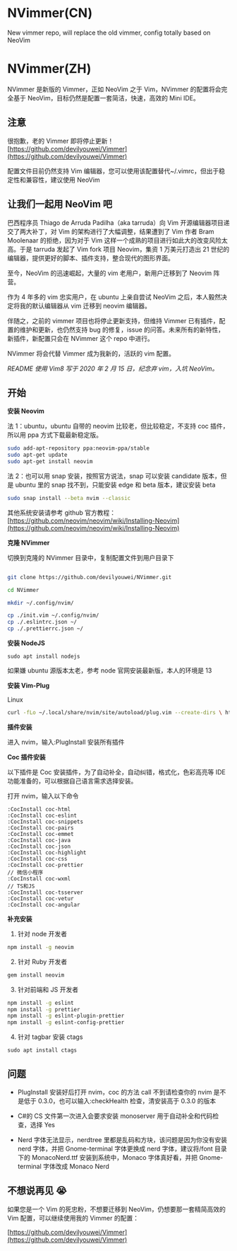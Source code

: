 # NVimmer(CN)

New vimmer repo, will replace the old vimmer, config totally based on NeoVim

# NVimmer(ZH)

NVimmer 是新版的 Vimmer，正如 NeoVim 之于 Vim，NVimmer 的配置将会完全基于 NeoVim，目标仍然是配置一套简洁，快速，高效的 Mini IDE。

## 注意

很抱歉，老的 Vimmer 即将停止更新！[https://github.com/devilyouwei/Vimmer](https://github.com/devilyouwei/Vimmer)

配置文件目前仍然支持 Vim 编辑器，您可以使用该配置替代~/.vimrc，但出于稳定性和兼容性，建议使用 NeoVim

## 让我们一起用 NeoVim 吧

巴西程序员 Thiago de Arruda Padilha（aka tarruda）向 Vim 开源编辑器项目递交了两大补丁，对 Vim 的架构进行了大幅调整，结果遭到了 Vim 作者 Bram Moolenaar 的拒绝，因为对于 Vim 这样一个成熟的项目进行如此大的改变风险太高。于是 tarruda 发起了 Vim fork 项目 Neovim，集资 1 万美元打造出 21 世纪的编辑器，提供更好的脚本、插件支持，整合现代的图形界面。

至今，NeoVim 的迅速崛起，大量的 vim 老用户，新用户迁移到了 Neovim 阵营。

作为 4 年多的 vim 忠实用户，在 ubuntu 上亲自尝试 NeoVim 之后，本人毅然决定将我的默认编辑器从 vim 迁移到 neovim 编辑器。

伴随之，之前的 vimmer 项目也将停止更新支持，但维持 Vimmer 已有插件，配置的维护和更新，也仍然支持 bug 的修复，issue 的问答。未来所有的新特性，新插件，新配置只会在 NVimmer 这个 repo 中进行。

NVimmer 将会代替 Vimmer 成为我新的，活跃的 vim 配置。

_README 使用 Vim8 写于 2020 年 2 月 15 日，纪念弃 vim，入坑 NeoVim。_

## 开始

**安装 Neovim**

法 1：ubuntu，ubuntu 自带的 neovim 比较老，但比较稳定，不支持 coc 插件，所以用 ppa 方式下载最新稳定版。

```bash
sudo add-apt-repository ppa:neovim-ppa/stable
sudo apt-get update
sudo apt-get install neovim
```

法 2：也可以用 snap 安装，按照官方说法，snap 可以安装 candidate 版本，但是 ubuntu 里的 snap 找不到，只能安装 edge 和 beta 版本，建议安装 beta

```bash
sudo snap install --beta nvim --classic
```

其他系统安装请参考 github 官方教程：[https://github.com/neovim/neovim/wiki/Installing-Neovim](https://github.com/neovim/neovim/wiki/Installing-Neovim)

**克隆 NVimmer**

切换到克隆的 NVimmer 目录中，复制配置文件到用户目录下

```bash

git clone https://github.com/devilyouwei/NVimmer.git

cd NVimmer

mkdir ~/.config/nvim/

cp ./init.vim ~/.config/nvim/
cp ./.eslintrc.json ~/
cp ./.prettierrc.json ~/
```

**安装 NodeJS**

```
sudo apt install nodejs
```

如果嫌 ubuntu 源版本太老，参考 node 官网安装最新版，本人的环境是 13

**安装 Vim-Plug**

Linux

```bash
curl -fLo ~/.local/share/nvim/site/autoload/plug.vim --create-dirs \ https://raw.githubusercontent.com/junegunn/vim-plug/master/plug.vim
```

**插件安装**

进入 nvim，输入:PlugInstall 安装所有插件

**Coc 插件安装**

以下插件是 Coc 安装插件，为了自动补全，自动纠错，格式化，色彩高亮等 IDE 功能准备的，可以根据自己语言需求选择安装。

打开 nvim，输入以下命令

```
:CocInstall coc-html
:CocInstall coc-eslint
:CocInstall coc-snippets
:CocInstall coc-pairs
:CocInstall coc-emmet
:CocInstall coc-java
:CocInstall coc-json
:CocInstall coc-highlight
:CocInstall coc-css
:CocInstall coc-prettier
// 微信小程序
:CocInstall coc-wxml
// TS和JS
:CocInstall coc-tsserver
:CocInstall coc-vetur
:CocInstall coc-angular
```

**补充安装**

1. 针对 node 开发者

```bash
npm install -g neovim
```

2. 针对 Ruby 开发者

```bash
gem install neovim
```

3. 针对前端和 JS 开发者

```bash
npm install -g eslint
npm install -g prettier
npm install -g eslint-plugin-prettier
npm install -g eslint-config-prettier
```

4. 针对 tagbar 安装 ctags

```
sudo apt install ctags
```

## 问题

-   PlugInstall 安装好后打开 nvim，coc 的方法 call 不到请检查你的 nvim 是不是低于 0.3.0，也可以输入:checkHealth 检查，清安装高于 0.3.0 的版本

-   C#的 CS 文件第一次进入会要求安装 monoserver 用于自动补全和代码检查，选择 Yes

-   Nerd 字体无法显示，nerdtree 里都是乱码和方块，该问题是因为你没有安装 nerd 字体，并把 Gnome-terminal 字体更换成 nerd 字体，建议将/font 目录下的 MonacoNerd.ttf 安装到系统中，Monaco 字体真好看，并把 Gnome-terminal 字体改成 Monaco Nerd

## 不想说再见 :sob:

如果您是一个 Vim 的死忠粉，不想要迁移到 NeoVim，仍想要那一套精简高效的 Vim 配置，可以继续使用我的 Vimmer 的配置：

[https://github.com/devilyouwei/Vimmer](https://github.com/devilyouwei/Vimmer)
